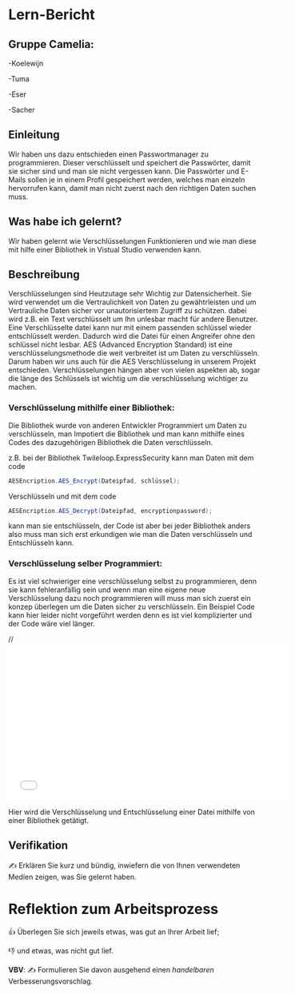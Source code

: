 # Lern-Bericht

## Gruppe Camelia:

-Koelewijn

-Tuma

-Eser

-Sacher

## Einleitung

Wir haben uns dazu entschieden einen Passwortmanager zu programmieren. Dieser verschlüsselt und speichert die Passwörter, damit sie sicher sind und man sie nicht vergessen kann. Die Passwörter und E-Mails sollen je in einem Profil gespeichert werden, welches man einzeln hervorrufen kann, damit man nicht zuerst nach den richtigen Daten suchen muss.

## Was habe ich gelernt?

Wir haben gelernt wie Verschlüsselungen Funktionieren und wie man diese mit hilfe einer Bibliothek in Vistual Studio verwenden kann.

## Beschreibung

Verschlüsselungen sind Heutzutage sehr Wichtig zur Datensicherheit. Sie wird verwendet um die Vertraulichkeit von Daten zu gewähtrleisten und um Vertrauliche Daten sicher vor unautorisiertem Zugriff zu schützen. dabei wird z.B. ein Text verschlüsselt um Ihn unlesbar macht für andere Benutzer. Eine Verschlüsselte datei kann nur mit einem passenden schlüssel wieder entschlüsselt werden. Dadurch wird die Datei für einen Angreifer ohne den schlüssel nicht lesbar. AES (Advanced Encryption Standard) ist eine verschlüsselungsmethode die weit verbreitet ist  um Daten zu verschlüsseln. Darum haben wir uns auch für die AES Verschlüsselung in unserem Projekt entschieden. Verschlüsselungen hängen aber von vielen aspekten ab, sogar die länge des Schlüssels ist wichtig um die verschlüsselung wichtiger zu machen.

### Verschlüsselung mithilfe einer Bibliothek:

Die Bibliothek wurde von anderen Entwickler Programmiert um Daten zu verschlüsseln, man Impotiert die Bibliothek und man kann mithilfe eines Codes des dazugehörigen Bibliothek die Daten verschlüsseln.

z.B. bei der Bibliothek Twileloop.ExpressSecurity kann man Daten mit dem code

```csharp
AESEncription.AES_Encrypt(Dateipfad, schlüssel);
```

Verschlüsseln und mit dem code 

```csharp
AESEncription.AES_Decrypt(Dateipfad, encryptionpassword);
```

kann man sie entschlüsseln, der Code ist aber bei jeder Bibliothek anders also muss man sich erst erkundigen wie man die Daten verschlüsseln und Entschlüsseln kann.

### Verschlüsselung selber Programmiert:

Es ist viel schwieriger eine verschlüsselung selbst zu programmieren, denn sie kann fehleranfällig sein und wenn man eine eigene neue Verschlüsselung dazu noch programmieren will muss man sich zuerst ein konzep überlegen um die Daten sicher zu verschlüsseln. Ein Beispiel Code kann hier leider nicht vorgeführt werden denn es ist viel komplizierter und der Code wäre viel länger.





//<iframe width="560" height="315" src="(youtube video link zur verschlüsselung)" frameborder="0" allowfullscreen></iframe>


Hier wird die Verschlüsselung und Entschlüsselung einer Datei mithilfe von einer Bibliothek getätigt.

## Verifikation

✍️ Erklären Sie kurz und bündig, inwiefern die von Ihnen verwendeten Medien zeigen, was Sie gelernt haben.

# Reflektion zum Arbeitsprozess

👍 Überlegen Sie sich jeweils etwas, was gut an Ihrer Arbeit lief; 

👎 und etwas, was nicht gut lief.

**VBV**: ✍️ Formulieren Sie davon ausgehend einen *handelbaren* Verbesserungsvorschlag.


